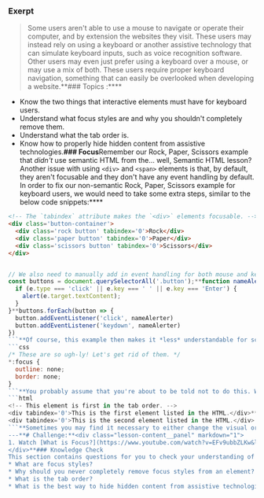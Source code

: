 ### Exerpt
>Some users aren't able to use a mouse to navigate or operate their computer, and by extension the websites they visit. These users may instead rely on using a keyboard or another assistive technology that can simulate keyboard inputs, such as voice recognition software. Other users may even just prefer using a keyboard over a mouse, or may use a mix of both. These users require proper keyboard navigation, something that can easily be overlooked when developing a website.**###  Topics
 :****
* Know the two things that interactive elements must have for keyboard users.
* Understand what focus styles are and why you shouldn't completely remove them.
* Understand what the tab order is.
* Know how to properly hide hidden content from assistive technologies.**### Focus**Remember our Rock, Paper, Scissors example that *didn't* use semantic HTML from the... well, Semantic HTML lesson? Another issue with using `<div>` and `<span>` elements is that, by default, they aren't focusable and they don't have any event handling by default. In order to fix our non-semantic Rock, Paper, Scissors example for keyboard users, we would need to take some extra steps, similar to the below code snippets:****
```html
<!-- The `tabindex` attribute makes the `<div>` elements focusable. -->
<div class='button-container'>
  <div class='rock button' tabindex='0'>Rock</div>
  <div class='paper button' tabindex='0'>Paper</div>
  <div class='scissors button' tabindex='0'>Scissors</div>
</div>
```

```js

// We also need to manually add in event handling for both mouse and keyboard events.
const buttons = document.querySelectorAll('.button');**function nameAlerter(e) {
  if (e.type === 'click' || e.key === ' ' || e.key === 'Enter') {
    alert(e.target.textContent);
  }
}**buttons.forEach(button => {
  button.addEventListener('click', nameAlerter)
  button.addEventListener('keydown', nameAlerter)
})
```**Of course, this example then makes it *less* understandable for screen reader users (remember, these "buttons" won't provide any context). Not only does using the `<button>` element provide the context screen reader users need, but they're focusable and have event handling for keyboards *by default*: pressing the "space" or "enter" keys on a keyboard when a `<button>` has focus will trigger the "click" event.**The point is that you need to make sure that any interactive elements are focusable by and have event handling for keyboards. Using the correct semantic HTML can make this a lot easier of a goal to accomplish, but if you ever need to use an element that isn't focusable or doesn't have any event handling by default, then you need to add both of those functionalities in manually.**### Focus Styles**Another aspect of focusable elements is their focus styles, which are usually an outline or border surrounding the element when it receives focus. One of the things you may have done, or may still do, is completely remove these focus styles by using CSS rules similar to the example below:****
```css
/* These are so ugh-ly! Let's get rid of them. */
*:focus {
  outline: none;
  border: none;
}
```**You probably assume that you're about to be told not to do this. Well... **You should never completely remove focus styles**. You should either leave these default focus styles alone, or you should replace them with your own focus styles. Whether it's adding a `transform: scale()` CSS property to a button, adding an outline to a link, or increasing the border width and opacity on an input, adding your own focus styles is the only alternative you should consider to the default focus styles.**Why? Completely removing focus styles can make a page impossible for keyboard users to navigate and operate, as they have no visual indication what element actually has focus. It would force them to have to manually keep track of how many times they've pressed the Tab key while also trying to guess what elements are *actually* focusable. Imagine trying to browse a website with an invisible cursor and without any visual indication of when the cursor was hovering over interactive elements like links or buttons. Doesn't sound too fun, does it?**### Tab Order**The tab order is the order in which elements on the page will receive focus when pressing the Tab key, and is by default in the same order as the order of elements listed in the HTML file:****
```html
<!-- This element is first in the tab order. -->
<div tabindex='0'>This is the first element listed in the HTML.</div>**<!-- This element is second in the tab order. -->
<div tabindex='0'>This is the second element listed in the HTML.</div>
```**Sometimes you may find it necessary to either change the visual order of elements on a page using CSS (the `float` or `order` properties, for example), or the tab order of elements themselves using the `tabindex` attribute. Regardless of which method you may use, you should make sure the tab order matches the visual order of elements. If the tab order is different from the visual order, users could be left confused or frustrated trying to navigate the page with a keyboard, expecting one element to receive focus based on the visual layout and instead another element receives focus. **The best way to avoid this issue is to just place elements in your HTMl file in the order that you want them to actually receive focus.**### Hidden Content**Sometimes you may want to hide some content until a specific event occurs, such as a user clicking on a button to open a menu or a modal box. When you want to hide content for this sort of purpose, you need to make sure the content is not only visually hidden, but also hidden from assistive technologies until that content is meant to be visible. **If you don't properly hide such content, then keyboard users would be able to tab into that content before they're meant to, but in doing so they would lose track of any visual focus on the page. These users would be left confused or even frustrated when they're trying to tab through a page, only for their focus indicator to disappear into that hidden content.**One way to prevent this frustrating behavior is to give each individual item in that hidden content a `tabindex` value of -1, since that prevents an element from receiving focus via the keyboard (though you can still give it focus with JavaScript's `focus()` method). While this fixes the issue for keyboard users, other assistive technologies would still have access to and could still announce this hidden content.**A better solution is giving the container for the hidden content itself either the `display: none` or `visibility: hidden` CSS property when it's hidden, and removing or overriding that property when it's meant to be visible. This not only removes the menu items from the tab order, but it also prevents assistive technologies from announcing them.
---**# Challenge:**<div class="lesson-content__panel" markdown="1">
1. Watch [What is Focus?](https://www.youtube.com/watch?v=EFv9ubbZLKw&list=PLNYkxOF6rcICWx0C9LVWWVqvHlYJyqw7g&index=3) to see some issues that occur when trying to change the tab order, then watch [Controlling focus with tabindex](https://www.youtube.com/watch?v=Pe0Ce1WtnUM&list=PLNYkxOF6rcICWx0C9LVWWVqvHlYJyqw7g&index=4) to see how using the `tabindex` attribute can affect the tab order.
</div>**### Knowledge Check
This section contains questions for you to check your understanding of this lesson. If you're having trouble answering the questions below on your own, review the material above to find the answer.*** What are two things that interactive elements must have for keyboard users?
* What are focus styles?
* Why should you never completely remove focus styles from an element?
* What is the tab order?
* What is the best way to hide hidden content from assistive technologies?**### Additional Resources**This section contains helpful links to other content. It isn't required, so consider it supplemental.*** [Skip Links](https://webaim.org/techniques/skipnav/) are another form of accessibility for keyboard users and can be especially helpful for those who require more effort to tab through the contents of a page.
